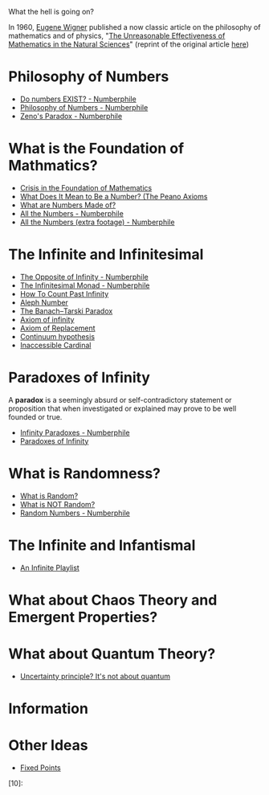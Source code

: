What the hell is going on?

In 1960, [Eugene Wigner][01]
published a now classic article on the philosophy of mathematics and of physics,
"[The Unreasonable Effectiveness of Mathematics in the Natural Sciences][02]"
(reprint of the original article [here][03])

# Philosophy of Numbers
* [Do numbers EXIST? - Numberphile](https://www.youtube.com/watch?v=1EGDCh75SpQ)
* [Philosophy of Numbers - Numberphile](https://www.youtube.com/watch?v=vA2cdHLKYB8)
* [Zeno's Paradox - Numberphile](https://www.youtube.com/watch?v=u7Z9UnWOJNY)

# What is the Foundation of Mathmatics?
* [Crisis in the Foundation of Mathematics](https://www.youtube.com/watch?v=KTUVdXI2vng)
* [What Does It Mean to Be a Number? (The Peano Axioms](https://www.youtube.com/watch?v=3gBoP8jZ1Is)
* [What are Numbers Made of?](https://www.youtube.com/watch?v=S4zfmcTC5bM)
* [All the Numbers - Numberphile](https://www.youtube.com/watch?v=5TkIe60y2GI)
* [All the Numbers (extra footage) - Numberphile](https://www.youtube.com/watch?v=LsBQhfkw5ag)

# The Infinite and Infinitesimal
* [The Opposite of Infinity - Numberphile](https://www.youtube.com/watch?v=WYijIV5JrKg&t=215s)
* [The Infinitesimal Monad - Numberphile](https://www.youtube.com/watch?v=BBp0bEczCNg)
* [How To Count Past Infinity](https://www.youtube.com/watch?v=SrU9YDoXE88)
* [Aleph Number](https://en.wikipedia.org/wiki/Aleph_number#Aleph-null)
* [The Banach–Tarski Paradox](https://www.youtube.com/watch?v=s86-Z-CbaHA)
* [Axiom of infinity](https://en.wikipedia.org/wiki/Axiom_of_infinity)
* [Axiom of Replacement](https://en.wikipedia.org/wiki/Axiom_schema_of_replacement)
* [Continuum hypothesis](https://en.wikipedia.org/wiki/Continuum_hypothesis)
* [Inaccessible Cardinal](https://en.wikipedia.org/wiki/Inaccessible_cardinal)

# Paradoxes of Infinity
A **paradox** is a seemingly absurd or self-contradictory statement or proposition
that when investigated or explained may prove to be well founded or true.

* [Infinity Paradoxes - Numberphile](https://www.youtube.com/watch?v=dDl7g_2x74Q)
* [Paradoxes of Infinity](https://www.cut-the-knot.org/WhatIs/Infinity/Paradoxes.shtml)

# What is Randomness?
* [What is Random?](https://www.youtube.com/watch?v=9rIy0xY99a0)
* [What is NOT Random?](https://www.youtube.com/watch?v=sMb00lz-IfE)
* [Random Numbers - Numberphile](https://www.youtube.com/watch?v=SxP30euw3-0)

# The Infinite and Infantismal
* [An Infinite Playlist](https://www.youtube.com/playlist?list=PLa6IE8XPP_glwNKmFfl2tEL0b7E9D0WRr)

# What about Chaos Theory and Emergent Properties?

# What about Quantum Theory?
* [Uncertainty principle? It's not about quantum](https://www.youtube.com/watch?v=MBnnXbOM5S4&feature=em-subs_digest)

# Information

# Other Ideas
* [Fixed Points](https://www.youtube.com/watch?v=csInNn6pfT4)



[01]:https://en.wikipedia.org/wiki/Eugene_Wigner
[02]:https://en.wikipedia.org/wiki/The_Unreasonable_Effectiveness_of_Mathematics_in_the_Natural_Sciences
[03]:https://www.dartmouth.edu/~matc/MathDrama/reading/Wigner.html
[04]:
[05]:
[06]:
[07]:
[08]:
[09]:
[10]:
